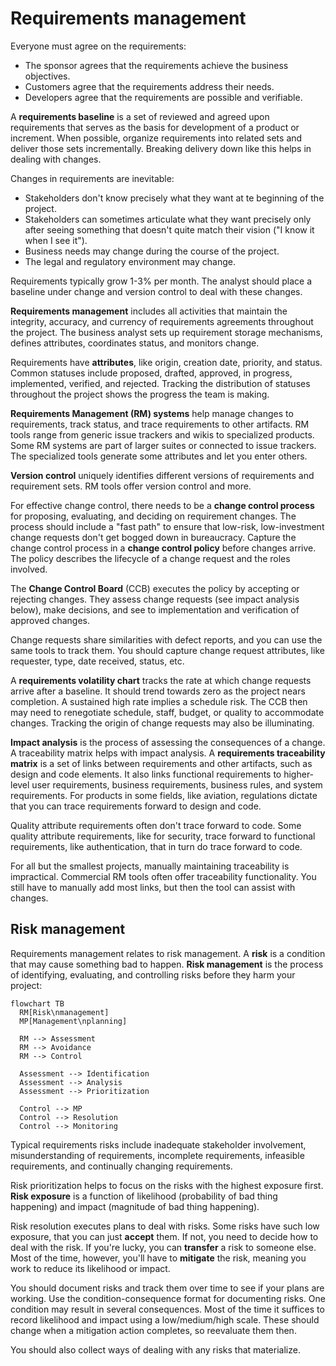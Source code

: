 # Requirements management

Everyone must agree on the requirements:

- The sponsor agrees that the requirements achieve the business objectives.
- Customers agree that the requirements address their needs.
- Developers agree that the requirements are possible and verifiable.

A **requirements baseline** is a set of reviewed and agreed upon requirements that serves as the basis for development
of a product or increment.
When possible, organize requirements into related sets and deliver those sets incrementally.
Breaking delivery down like this helps in dealing with changes.

Changes in requirements are inevitable:

<!-- vale Google.FirstPerson = NO -->
- Stakeholders don't know precisely what they want at te beginning of the project.
- Stakeholders can sometimes articulate what they want precisely only after seeing something that doesn't quite match
  their vision ("I know it when I see it").
- Business needs may change during the course of the project.
- The legal and regulatory environment may change.
<!-- vale Google.FirstPerson = YES -->

Requirements typically grow 1-3% per month.
The analyst should place a baseline under change and version control to deal with these changes.

**Requirements management** includes all activities that maintain the integrity, accuracy, and currency of
requirements agreements throughout the project.
The business analyst sets up requirement storage mechanisms, defines attributes, coordinates status, and monitors
change.

Requirements have **attributes**, like origin, creation date, priority, and status.
Common statuses include proposed, drafted, approved, in progress, implemented, verified, and rejected.
Tracking the distribution of statuses throughout the project shows the progress the team is making.

**Requirements Management (RM) systems** help manage changes to requirements, track status, and trace requirements to
other artifacts.
RM tools range from generic issue trackers and wikis to specialized products.
Some RM systems are part of larger suites or connected to issue trackers.
The specialized tools generate some attributes and let you enter others.

**Version control** uniquely identifies different versions of requirements and requirement sets.
RM tools offer version control and more.

For effective change control, there needs to be a **change control process** for proposing, evaluating, and deciding on
requirement changes.
The process should include a "fast path" to ensure that low-risk, low-investment change requests don't get bogged down
in bureaucracy.
Capture the change control process in a **change control policy** before changes arrive.
The policy describes the lifecycle of a change request and the roles involved.

The **Change Control Board** (CCB) executes the policy by accepting or rejecting changes.
They assess change requests (see impact analysis below), make decisions, and see to implementation and verification of
approved changes.

Change requests share similarities with defect reports, and you can use the same tools to track them.
You should capture change request attributes, like requester, type, date received, status, etc.

A **requirements volatility chart** tracks the rate at which change requests arrive after a baseline.
It should trend towards zero as the project nears completion.
A sustained high rate implies a schedule risk.
The CCB then may need to renegotiate schedule, staff, budget, or quality to accommodate changes.
Tracking the origin of change requests may also be illuminating.

**Impact analysis** is the process of assessing the consequences of a change.
A traceability matrix helps with impact analysis.
A **requirements traceability matrix** is a set of links between requirements and other artifacts, such as design and
code elements.
It also links functional requirements to higher-level user requirements, business requirements, business rules, and
system requirements.
For products in some fields, like aviation, regulations dictate that you can trace requirements forward to design and
code.

Quality attribute requirements often don't trace forward to code.
Some quality attribute requirements, like for security, trace forward to functional requirements, like authentication,
that in turn do trace forward to code.

For all but the smallest projects, manually maintaining traceability is impractical.
Commercial RM tools often offer traceability functionality.
You still have to manually add most links, but then the tool can assist with changes.


## Risk management

Requirements management relates to risk management.
A **risk** is a condition that may cause something bad to happen.
**Risk management** is the process of identifying, evaluating, and controlling risks before they harm your project:

```mermaid
flowchart TB
  RM[Risk\nmanagement]
  MP[Management\nplanning]

  RM --> Assessment
  RM --> Avoidance
  RM --> Control

  Assessment --> Identification
  Assessment --> Analysis
  Assessment --> Prioritization

  Control --> MP
  Control --> Resolution
  Control --> Monitoring
```

Typical requirements risks include inadequate stakeholder involvement, misunderstanding of requirements,
incomplete requirements, infeasible requirements, and continually changing requirements.

Risk prioritization helps to focus on the risks with the highest exposure first.
**Risk exposure** is a function of likelihood (probability of bad thing happening) and impact (magnitude of bad thing
happening).

Risk resolution executes plans to deal with risks.
Some risks have such low exposure, that you can just **accept** them.
If not, you need to decide how to deal with the risk.
If you're lucky, you can **transfer** a risk to someone else.
Most of the time, however, you'll have to **mitigate** the risk, meaning you work to reduce its likelihood or impact.

You should document risks and track them over time to see if your plans are working.
Use the condition-consequence format for documenting risks.
One condition may result in several consequences.
Most of the time it suffices to record likelihood and impact using a low/medium/high scale.
These should change when a mitigation action completes, so reevaluate them then.

You should also collect ways of dealing with any risks that materialize.
